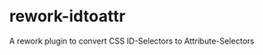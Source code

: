rework-idtoattr
===============

A rework plugin to convert CSS ID-Selectors to Attribute-Selectors
